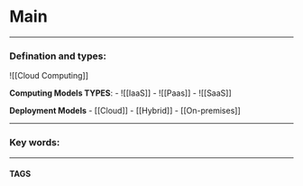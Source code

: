 # Main


---
### Defination and types:
![[Cloud Computing]]

**Computing Models TYPES**:
	- ![[IaaS]]
	- ![[Paas]]
	- ![[SaaS]]

**Deployment Models**
	- [[Cloud]]
	- [[Hybrid]]
	- [[On-premises]]
	



---

### Key words:

---
#### TAGS